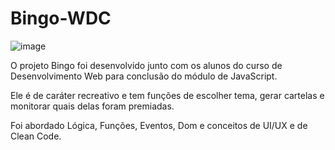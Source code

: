 # Bingo-WDC

<img src="https://emanuelquintino.github.io/Page-WDC/images/screenBingo.png" alt="image">

<p> 
  O projeto Bingo foi desenvolvido junto com os alunos do curso de Desenvolvimento Web para conclusão do módulo de JavaScript.
</p>

<p>
  Ele é de caráter recreativo e tem funções de escolher tema, gerar cartelas e monitorar quais delas foram premiadas.
</p>

<p>
  Foi abordado Lógica, Funções, Eventos, Dom e conceitos de UI/UX e de Clean Code.
</p>
